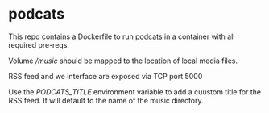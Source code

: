 # podcats

This repo contains a Dockerfile to run [podcats](https://github.com/jakubroztocil/podcats) in a container with all required pre-reqs.

Volume */music* should be mapped to the location of local media files.

RSS feed and we interface are exposed via TCP port 5000

Use the *PODCATS_TITLE* environment variable to add a cuustom title for the RSS feed. It will default to the name of the music directory.
